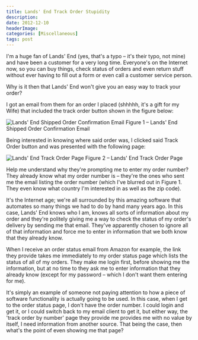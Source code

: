 ```yaml
---
title: Lands' End Track Order Stupidity
description: 
date: 2012-12-10
headerImage: 
categories: [Miscellaneous]
tags: post
---
```


I'm a huge fan of Lands' End (yes, that's a typo – it's their typo, not mine) and have been a customer for a very long time. Everyone's on the Internet now, so you can buy things, check status of orders and even return stuff without ever having to fill out a form or even call a customer service person.

Why is it then that Lands' End won't give you an easy way to track your order?

I got an email from them for an order I placed (shhhhh, it's a gift for my Wife) that included the track order button shown in the figure below:

![Lands' End Shipped Order Confirmation Email](/images/2012/lands_end_1.png)
Figure 1 – Lands' End Shipped Order Confirmation Email

Being interested in knowing where said order was, I clicked said Track Order button and was presented with the following page:

![Lands' End Track Order Page](/images/2012/lands_end_2.png)
Figure 2 – Lands' End Track Order Page

Help me understand why they're prompting me to enter my order number? They already know what my order number is – they're the ones who sent me the email listing the order number (which I've blurred out in Figure 1. They even know what country I'm interested in as well as the zip code).

It's the Internet age; we're all surrounded by this amazing software that automates so many things we had to do by hand many years ago. In this case, Lands' End knows who I am, knows all sorts of information about my order and they're politely giving me a way to check the status of my order's delivery by sending me that email. They've apparently chosen to ignore all of that information and force me to enter in information that we both know that they already know.

When I receive an order status email from Amazon for example, the link they provide takes me immediately to my order status page which lists the status of all of my orders. They make me login first, before showing me the information, but at no time to they ask me to enter information that they already know (except for my password – which I don't want them entering for me).

It's simply an example of someone not paying attention to how a piece of software functionality is actually going to be used. In this case, when I get to the order status page, I don't have the order number. I could login and get it, or I could switch back to my email client to get it, but either way, the 'track order by number' page they provide me provides me with no value by itself, I need information from another source. That being the case, then what's the point of even showing me that page?